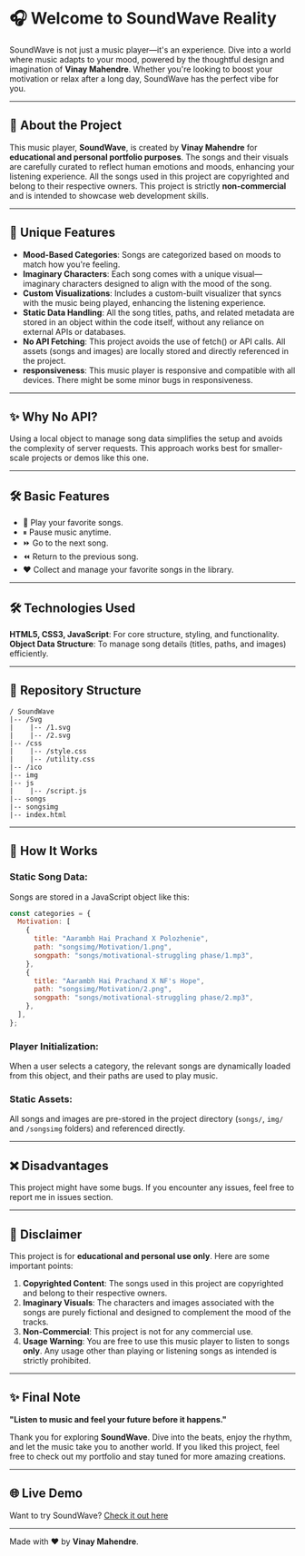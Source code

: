 # 🎧 Welcome to SoundWave Reality

SoundWave is not just a music player—it's an experience. Dive into a world where music adapts to your mood, powered by the thoughtful design and imagination of **Vinay Mahendre**. Whether you're looking to boost your motivation or relax after a long day, SoundWave has the perfect vibe for you.

---

## 🌟 About the Project
This music player, **SoundWave**, is created by **Vinay Mahendre** for **educational and personal portfolio purposes**. The songs and their visuals are carefully curated to reflect human emotions and moods, enhancing your listening experience. All the songs used in this project are copyrighted and belong to their respective owners. This project is strictly **non-commercial** and is intended to showcase web development skills.

---

## 🎨 Unique Features
- **Mood-Based Categories**: Songs are categorized based on moods to match how you're feeling.
- **Imaginary Characters**: Each song comes with a unique visual—imaginary characters designed to align with the mood of the song.
- **Custom Visualizations**: Includes a custom-built visualizer that syncs with the music being played, enhancing the listening experience.
- **Static Data Handling**: All the song titles, paths, and related metadata are stored in an object within the code itself, without any reliance on external APIs or databases.
- **No API Fetching**: This project avoids the use of fetch() or API calls. All assets (songs and images) are locally stored and directly referenced in the project.
- **responsiveness**: This music player is responsive and compatible with all devices. There might be some minor bugs in responsiveness.

---

## ✨ Why No API?
Using a local object to manage song data simplifies the setup and avoids the complexity of server requests. This approach works best for smaller-scale projects or demos like this one.

---

## 🛠️ Basic Features
- 🎵 Play your favorite songs.
- ⏸ Pause music anytime.
- ⏩ Go to the next song.
- ⏪ Return to the previous song.
- ❤️ Collect and manage your favorite songs in the library.

---

## 🛠️ Technologies Used
**HTML5, CSS3, JavaScript**: For core structure, styling, and functionality.
**Object Data Structure**: To manage song details (titles, paths, and images) efficiently.

---

## 📂 Repository Structure
```
/ SoundWave
|-- /Svg
|    |-- /1.svg
|    |-- /2.svg
|-- /css
|    |-- /style.css
|    |-- /utility.css
|-- /ico
|-- img
|-- js
|    |-- /script.js
|-- songs
|-- songsimg
|-- index.html
```

---

## 📂 How It Works

### Static Song Data:
Songs are stored in a JavaScript object like this:

```javascript
const categories = {
  Motivation: [
    {
      title: "Aarambh Hai Prachand X Polozhenie",
      path: "songsimg/Motivation/1.png",
      songpath: "songs/motivational-struggling phase/1.mp3",
    },
    {
      title: "Aarambh Hai Prachand X NF's Hope",
      path: "songsimg/Motivation/2.png",
      songpath: "songs/motivational-struggling phase/2.mp3",
    },
  ],
};
```

### Player Initialization:
When a user selects a category, the relevant songs are dynamically loaded from this object, and their paths are used to play music.

### Static Assets:
All songs and images are pre-stored in the project directory (`songs/`, `img/` and `/songsimg` folders) and referenced directly.


---

## ❌ Disadvantages

This project might have some bugs. If you encounter any issues, feel free to report me in issues section.

---

## 📄 Disclaimer
This project is for **educational and personal use only**. Here are some important points:

1. **Copyrighted Content**: The songs used in this project are copyrighted and belong to their respective owners.
2. **Imaginary Visuals**: The characters and images associated with the songs are purely fictional and designed to complement the mood of the tracks.
3. **Non-Commercial**: This project is not for any commercial use.
4. **Usage Warning**: You are free to use this music player to listen to songs **only**. Any usage other than playing or listening songs as intended is strictly prohibited.

---

## ✨ Final Note
**"Listen to music and feel your future before it happens."**

Thank you for exploring **SoundWave**. Dive into the beats, enjoy the rhythm, and let the music take you to another world. If you liked this project, feel free to check out my portfolio and stay tuned for more amazing creations.

---

## 🌐 Live Demo
Want to try SoundWave? [Check it out here](https://vinaymahendre.github.io/SoundWave/)

---

Made with ❤️ by **Vinay Mahendre**.

